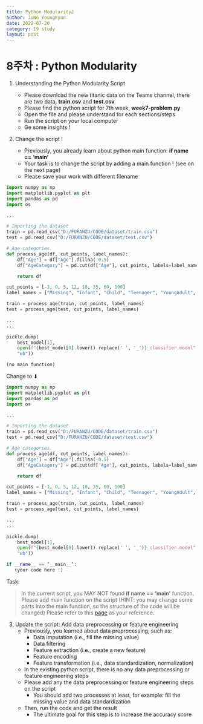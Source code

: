 ```yaml
---
title: Python Modularity2
author: JUNG YoungKyun
date: 2022-07-20
category: 19 study
layout: post
---
```


# 8주차 : Python Modularity
1. Understanding the Python Modularity Script
    - Please download the new titanic data on the Teams channel, there are two data, **train.csv** and **test.csv**
    - Please find the python script for 7th week, **week7-problem.py**
    - Open the file and please understand for each sections/steps
    - Run the script on your local computer
    - Ge some insights !

2. Change the script !
    - Previously, you already learn about python main function: **if __name__ == ‘__main__’**
    - Your task is to change the script by adding a main function ! (see on the next page)
    - Please save your work with different filename

```python
import numpy as np
import matplotlib.pyplot as plt
import pandas as pd
import os

... 

# Importing the dataset
train = pd.read_csv("D:/FURANZU/CODE/dataset/train.csv")
test = pd.read_csv("D:/FURANZU/CODE/dataset/test.csv")

# Age categories.
def process_age(df, cut_points, label_names):
    df["Age"] = df["Age"].fillna(-0.5)
    df["AgeCategory"] = pd.cut(df["Age"], cut_points, labels=label_name)

    return df

cut_points = [-1, 0, 5, 12, 18, 35, 60, 100]
label_names = ["Missing", "Infant", "Child", "Teenager", "YoungAdult", "Adult", "Senior"]

train = process_age(train, cut_points, label_names)
test = process_age(test, cut_points, label_names)

...
...

pickle.dump(
    best_model[1],
    open(f"{best_model[0].lower().replace(' ', '_')}_classifier.model",
    "wb"))

(no main function)

```

Change to ⬇

```python
import numpy as np
import matplotlib.pyplot as plt
import pandas as pd
import os

... 

# Importing the dataset
train = pd.read_csv("D:/FURANZU/CODE/dataset/train.csv")
test = pd.read_csv("D:/FURANZU/CODE/dataset/test.csv")

# Age categories.
def process_age(df, cut_points, label_names):
    df["Age"] = df["Age"].fillna(-0.5)
    df["AgeCategory"] = pd.cut(df["Age"], cut_points, labels=label_name)

    return df

cut_points = [-1, 0, 5, 12, 18, 35, 60, 100]
label_names = ["Missing", "Infant", "Child", "Teenager", "YoungAdult", "Adult", "Senior"]

train = process_age(train, cut_points, label_names)
test = process_age(test, cut_points, label_names)

...
...

pickle.dump(
    best_model[1],
    open(f"{best_model[0].lower().replace(' ', '_')}_classifier.model",
    "wb"))

if __name__ == ‘__main__’:
   (your code here !)

```

Task: 
    
>In the current script, you MAY NOT found **if __name__ == ‘__main__’** function.
Please add main function on the script (HINT: you may change some parts into the main function, so the structure of the code will be changed)
Please refer to this [page](https://github.com/tamanna18/Titanic-Survival-prediction/tree/01a8ae07e5e64da11e7188734fda2645d662dff9) as your reference.

3. Update the script: Add data preprocessing or feature engineering 
    - Previously, you learned about data preprocessing, such as:
        - Data imputation (i.e., fill the missing value)
        - Data filtering
        - Feature extraction (i.e., create a new feature)
        - Feature encoding 
        - Feature transformation (i.e., data standardization, normalization)
    - In the existing python script, there is no any data preprocessing or feature engineering steps
    - Please add any the data preprocessing or feature engineering steps on the script
        - You should add two processes at least, for example: fill the missing value and data standardization
    - Then, run the code and get the result
        - The ultimate goal for this step is to increase the accuracy score 
